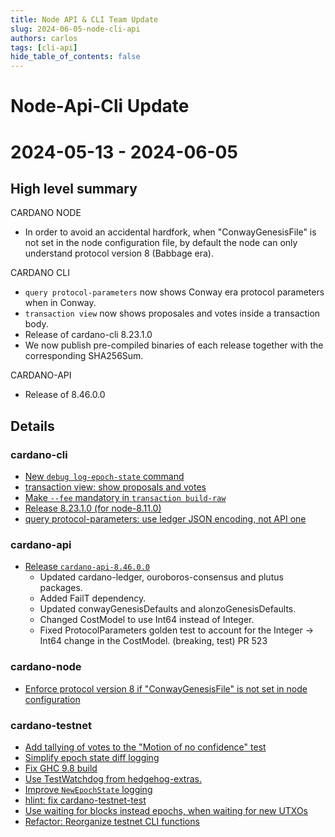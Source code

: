 ```yaml
---
title: Node API & CLI Team Update
slug: 2024-06-05-node-cli-api
authors: carlos
tags: [cli-api]
hide_table_of_contents: false
---
```


# Node-Api-Cli Update
# 2024-05-13 - 2024-06-05

## High level summary

CARDANO NODE
- In order to avoid an accidental hardfork, when "ConwayGenesisFile" is not set in the node configuration file, by default the node can only understand protocol version 8 (Babbage era).

CARDANO CLI 
- `query protocol-parameters` now shows Conway era protocol parameters when in Conway. 
- `transaction view` now shows proposales and votes inside a transaction body. 
- Release of cardano-cli 8.23.1.0 
- We now publish pre-compiled binaries of each release together with the corresponding SHA256Sum. 

CARDANO-API 
- Release of 8.46.0.0

## Details
### cardano-cli

- [New `debug log-epoch-state` command](https://github.com/IntersectMBO/cardano-cli/pull/775)
- [transaction view: show proposals and votes](https://github.com/IntersectMBO/cardano-cli/pull/774)
- [Make `--fee` mandatory in `transaction build-raw`](https://github.com/IntersectMBO/cardano-cli/pull/768)
- [Release 8.23.1.0 (for node-8.11.0)](https://github.com/IntersectMBO/cardano-cli/pull/761)
- [query protocol-parameters: use ledger JSON encoding, not API one](https://github.com/IntersectMBO/cardano-cli/pull/758)

### cardano-api

- [Release `cardano-api-8.46.0.0`](https://github.com/IntersectMBO/cardano-api/pull/535)
    - Updated cardano-ledger, ouroboros-consensus and plutus packages.
    - Added FailT dependency.
    - Updated conwayGenesisDefaults and alonzoGenesisDefaults.
    - Changed CostModel to use Int64 instead of Integer.
    - Fixed ProtocolParameters golden test to account for the Integer -> Int64 change in the CostModel. (breaking, test) PR 523

### cardano-node

- [Enforce protocol version 8 if  "ConwayGenesisFile" is not set in node configuration](https://github.com/IntersectMBO/cardano-node/pull/5858)

### cardano-testnet

- [Add tallying of votes to the "Motion of no confidence" test](https://github.com/IntersectMBO/cardano-node/pull/5870)
- [Simplify epoch state diff logging](https://github.com/IntersectMBO/cardano-node/pull/5863)
- [Fix GHC 9.8 build](https://github.com/IntersectMBO/cardano-node/pull/5862)
- [Use TestWatchdog from hedgehog-extras.](https://github.com/IntersectMBO/cardano-node/pull/5857)
- [Improve `NewEpochState` logging](https://github.com/IntersectMBO/cardano-node/pull/5854)
- [hlint: fix cardano-testnet-test](https://github.com/IntersectMBO/cardano-node/pull/5845)
- [Use waiting for blocks instead epochs, when waiting for new UTXOs](https://github.com/IntersectMBO/cardano-node/pull/5843)
- [Refactor: Reorganize testnet CLI functions](https://github.com/IntersectMBO/cardano-node/pull/5840)

